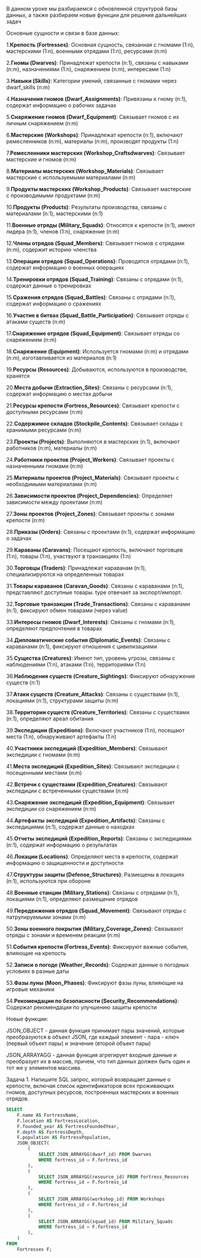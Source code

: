 В данном уроке мы разбираемся с обновленной структурой базы данных, а также разбираем новые функции для решения дальнейших задач

Основные сущности и связи в базе данных:

1.**Крепость (Fortresses)**: Основная сущность, связанная с гномами (1:n), мастерскими (1:n), военными отрядами (1:n), ресурсами (n:m)

2.**Гномы (Dwarves)**: Принадлежат крепости (n:1), связаны с навыками (n:m), назначениями (1:n), снаряжением (n:m), интересами (1:n)

3.**Навыки (Skills)**: Категории умений, связанные с гномами через dwarf_skills (n:m)

4.**Назначения гномов (Dwarf_Assignments)**: Привязаны к гному (n:1), содержат информацию о рабочих задачах

5.**Снаряжение гномов (Dwarf_Equipment)**: Связывает гномов с их личным снаряжением (n:m)

6.**Мастерские (Workshops)**: Принадлежат крепости (n:1), включают ремесленников (n:m), материалы (n:m), производят продукты (1:n)

7.**Ремесленники мастерских (Workshop_Craftsdwarves)**: Связывает мастерские и гномов (n:m)

8.**Материалы мастерских (Workshop_Materials)**: Связывает мастерские с используемыми материалами (n:m)

9.**Продукты мастерских (Workshop_Products)**: Связывает мастерские с производимыми продуктами (n:m)

10.**Продукты (Products)**: Результаты производства, связаны с материалами (n:1), мастерскими (n:1)

11.**Военные отряды (Military_Squads)**: Относятся к крепости (n:1), имеют лидера (n:1), членов (1:n), снаряжение (n:m)

12.**Члены отрядов (Squad_Members)**: Связывает гномов с отрядами (n:m), содержит историю членства

13.**Операции отрядов (Squad_Operations)**: Проводятся отрядами (n:1), содержат информацию о военных операциях

14.**Тренировки отрядов (Squad_Training)**: Связаны с отрядами (n:1), содержат данные о тренировках

15.**Сражения отрядов (Squad_Battles)**: Связаны с отрядами (n:1), содержат информацию о сражениях

16.**Участие в битвах (Squad_Battle_Participation)**: Связывает отряды с атаками существ (n:m)

17.**Снаряжение отрядов (Squad_Equipment)**: Связывает отряды со снаряжением (n:m)

18.**Снаряжение (Equipment)**: Используется гномами (n:m) и отрядами (n:m), изготавливается из материалов (n:1)

19.**Ресурсы (Resources)**: Добываются, используются в производстве, хранятся

20.**Места добычи (Extraction_Sites)**: Связаны с ресурсами (n:1), содержат информацию о местах добычи

21.**Ресурсы крепости (Fortress_Resources)**: Связывает крепости с доступными ресурсами (n:m)

22.**Содержимое складов (Stockpile_Contents)**: Связывает склады с хранимыми ресурсами (n:m)

23.**Проекты (Projects)**: Выполняются в мастерских (n:1), включают работников (n:m), материалы (n:m)

24.**Работники проектов (Project_Workers)**: Связывает проекты с назначенными гномами (n:m)

25.**Материалы проектов (Project_Materials)**: Связывает проекты с необходимыми материалами (n:m)

26.**Зависимости проектов (Project_Dependencies)**: Определяет зависимости между проектами (n:m)

27.**Зоны проектов (Project_Zones)**: Связывает проекты с зонами крепости (n:m)

28.**Приказы (Orders)**: Связаны с проектами (n:1), содержат информацию о задачах

29.**Караваны (Caravans)**: Посещают крепость, включают торговцев (1:n), товары (1:n), участвуют в транзакциях (1:n)

30.**Торговцы (Traders)**: Принадлежат караванам (n:1), специализируются на определенных товарах

31.**Товары караванов (Caravan_Goods)**: Связаны с караванами (n:1), представляют доступные товары. type отвечает за экспорт/импорт.

32.**Торговые транзакции (Trade_Transactions)**: Связаны с караванами (n:1), фиксируют обмен товарами (через value)

33.**Интересы гномов (Dwarf_Interests)**: Связаны с гномами (n:1), определяют предпочтения в товарах

34.**Дипломатические события (Diplomatic_Events)**: Связаны с караванами (n:1), фиксируют отношения с цивилизациями

35.**Существа (Creatures)**: Имеют тип, уровень угрозы, связаны с наблюдениями (1:n), атаками (1:n), территориями (1:n)

36.**Наблюдения существ (Creature_Sightings)**: Фиксируют обнаружение существ (n:1)

37.**Атаки существ (Creature_Attacks)**: Связаны с существами (n:1), локациями (n:1), структурами защиты (n:m)

38.**Территории существ (Creature_Territories)**: Связаны с существами (n:1), определяют ареал обитания

39.**Экспедиции (Expeditions)**: Включают участников (1:n), посещают места (1:n), обнаруживают артефакты (1:n)

40.**Участники экспедиций (Expedition_Members)**: Связывают экспедиции с гномами (n:m)

41.**Места экспедиций (Expedition_Sites)**: Связывают экспедиции с посещенными местами (n:m)

42.**Встречи с существами (Expedition_Creatures)**: Связывают экспедиции с встреченными существами (n:m)

43.**Снаряжение экспедиций (Expedition_Equipment)**: Связывает экспедиции со снаряжением (n:m)

44.**Артефакты экспедиций (Expedition_Artifacts)**: Связаны с экспедициями (n:1), содержат данные о находках

45.**Отчеты экспедиций (Expedition_Reports)**: Связаны с экспедициями (n:1), содержат информацию о результатах

46.**Локации (Locations)**: Определяют места в крепости, содержат информацию о защищенности и доступности

47.**Структуры защиты (Defense_Structures)**: Размещены в локациях (n:1), используются при обороне

48.**Военные станции (Military_Stations)**: Связаны с отрядами (n:1), локациями (n:1), определяют размещение отрядов

49.**Передвижения отрядов (Squad_Movement)**: Связывают отряды с патрулируемыми зонами (n:m)

50.**Зоны военного покрытия (Military_Coverage_Zones)**: Связывают отряды с зонами и временем реакции (n:m)

51.**События крепости (Fortress_Events)**: Фиксируют важные события, влияющие на крепость

52.**Записи о погоде (Weather_Records)**: Содержат данные о погодных условиях в разные даты

53.**Фазы луны (Moon_Phases)**: Фиксируют фазы луны, влияющие на игровые механики

54.**Рекомендации по безопасности (Security_Recommendations)**: Содержат рекомендации по улучшению защиты крепости

Новые функции:

JSON_OBJECT - данная функция принимает пары значений, которые преобразуются в объект JSON, где каждый элемент - пара - ключ (первый объект пары) и значение (второй объект пары)

JSON_ARRAYAGG - данная функция агрегирует входные данные и преобразует их в массив, причем, что тип данных должен быть один и тот же у элементов массива.

Задача 1. Напишите SQL запрос, который возвращает данные о крепости, включая список идентификаторов всех проживающих гномов, доступных ресурсов, построенных мастерских и военных отрядов.

```sql
SELECT 
    F.name AS FortressName,
    F.location AS FortressLocation,
    F.founded_year AS FortressFoundedYear,
    F.depth AS FortressDepth,
    F.population AS FortressPopulation,
    JSON_OBJECT(
        (
            SELECT JSON_ARRAYGG(dwarf_id) FROM Dwarves
            WHERE fortress_id = F.fortress_id
        ),
        (
            SELECT JSON_ARRAYGG(resource_id) FROM Fortress_Resources
            WHERE fortress_id = F.fortress_id
        ),
        (
            SELECT JSON_ARRAYGG(workshop_id) FROM Workshops
            WHERE fortress_id = F.fortress_id
        ),
        (
            SELECT JSON_ARRAYGG(squad_id) FROM Military_Squads
            WHERE fortress_id = F.fortress_id
        ),
    )
FROM 
    Fortresses F;
```